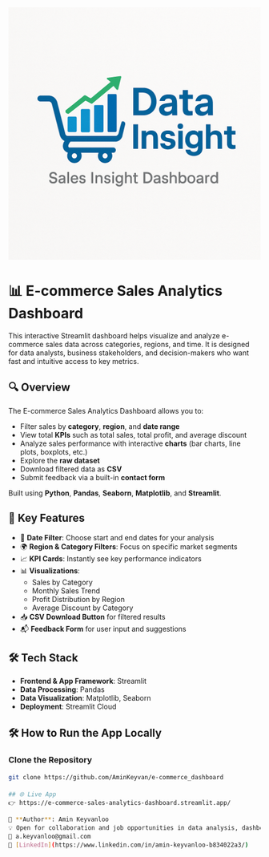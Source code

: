 ![Dashboard Banner](assets/logo.png)

# 📊 E-commerce Sales Analytics Dashboard

This interactive Streamlit dashboard helps visualize and analyze e-commerce sales data across categories, regions, and time. It is designed for data analysts, business stakeholders, and decision-makers who want fast and intuitive access to key metrics.

## 🔍 Overview

The E-commerce Sales Analytics Dashboard allows you to:

- Filter sales by **category**, **region**, and **date range**
- View total **KPIs** such as total sales, total profit, and average discount
- Analyze sales performance with interactive **charts** (bar charts, line plots, boxplots, etc.)
- Explore the **raw dataset**
- Download filtered data as **CSV**
- Submit feedback via a built-in **contact form**

Built using **Python**, **Pandas**, **Seaborn**, **Matplotlib**, and **Streamlit**.

## 📌 Key Features

- 📅 **Date Filter**: Choose start and end dates for your analysis
- 🌍 **Region & Category Filters**: Focus on specific market segments
- 📈 **KPI Cards**: Instantly see key performance indicators
- 📊 **Visualizations**:
  - Sales by Category
  - Monthly Sales Trend
  - Profit Distribution by Region
  - Average Discount by Category
- 📥 **CSV Download Button** for filtered results
- 📬 **Feedback Form** for user input and suggestions

## 🛠️ Tech Stack

- **Frontend & App Framework**: Streamlit
- **Data Processing**: Pandas
- **Data Visualization**: Matplotlib, Seaborn
- **Deployment**: Streamlit Cloud

## 🛠 How to Run the App Locally

### Clone the Repository

```bash
git clone https://github.com/AminKeyvan/e-commerce_dashboard

## 🌐 Live App
👉 https://e-commerce-sales-analytics-dashboard.streamlit.app/

👤 **Author**: Amin Keyvanloo
💡 Open for collaboration and job opportunities in data analysis, dashboard design, and cultural heritage tech.
📧 a.keyvanloo@gmail.com 
🔗 [LinkedIn](https://www.linkedin.com/in/amin-keyvanloo-b834022a3/)
